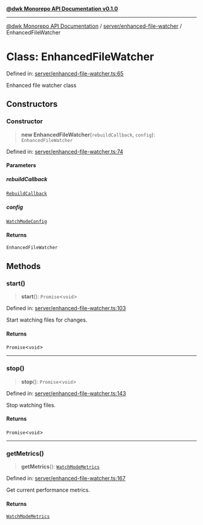 [**@dwk Monorepo API Documentation v0.1.0**](../../../README.md)

---

[@dwk Monorepo API Documentation](../../../README.md) / [server/enhanced-file-watcher](../README.md) / EnhancedFileWatcher

# Class: EnhancedFileWatcher

Defined in: [server/enhanced-file-watcher.ts:65](https://github.com/Anglesite/anglesite/blob/97bc711271b9559b54e48a9e5995ecc7ba9204f9/anglesite/app/server/enhanced-file-watcher.ts#L65)

Enhanced file watcher class

## Constructors

### Constructor

> **new EnhancedFileWatcher**(`rebuildCallback`, `config`): `EnhancedFileWatcher`

Defined in: [server/enhanced-file-watcher.ts:74](https://github.com/Anglesite/anglesite/blob/97bc711271b9559b54e48a9e5995ecc7ba9204f9/anglesite/app/server/enhanced-file-watcher.ts#L74)

#### Parameters

##### rebuildCallback

[`RebuildCallback`](../type-aliases/RebuildCallback.md)

##### config

[`WatchModeConfig`](../interfaces/WatchModeConfig.md)

#### Returns

`EnhancedFileWatcher`

## Methods

### start()

> **start**(): `Promise`\<`void`\>

Defined in: [server/enhanced-file-watcher.ts:103](https://github.com/Anglesite/anglesite/blob/97bc711271b9559b54e48a9e5995ecc7ba9204f9/anglesite/app/server/enhanced-file-watcher.ts#L103)

Start watching files for changes.

#### Returns

`Promise`\<`void`\>

---

### stop()

> **stop**(): `Promise`\<`void`\>

Defined in: [server/enhanced-file-watcher.ts:143](https://github.com/Anglesite/anglesite/blob/97bc711271b9559b54e48a9e5995ecc7ba9204f9/anglesite/app/server/enhanced-file-watcher.ts#L143)

Stop watching files.

#### Returns

`Promise`\<`void`\>

---

### getMetrics()

> **getMetrics**(): [`WatchModeMetrics`](../interfaces/WatchModeMetrics.md)

Defined in: [server/enhanced-file-watcher.ts:167](https://github.com/Anglesite/anglesite/blob/97bc711271b9559b54e48a9e5995ecc7ba9204f9/anglesite/app/server/enhanced-file-watcher.ts#L167)

Get current performance metrics.

#### Returns

[`WatchModeMetrics`](../interfaces/WatchModeMetrics.md)
